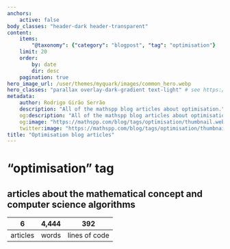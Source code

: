 ```yaml
---
anchors:
    active: false
body_classes: "header-dark header-transparent"
content:
    items:
        "@taxonomy": {"category": "blogpost", "tag": "optimisation"}
    limit: 20
    order:
        by: date
        dir: desc
    pagination: true
hero_image_url: /user/themes/myquark/images/common_hero.webp
hero_classes: "parallax overlay-dark-gradient text-light" # see https://demo.getgrav.org/blog-skeleton/blog/hero-classes
metadata:
    author: Rodrigo Girão Serrão
    description: "All of the mathspp blog articles about optimisation."
    og:description: "All of the mathspp blog articles about optimisation."
    og:image: "https://mathspp.com/blog/tags/optimisation/thumbnail.webp"
    twitter:image: "https://mathspp.com/blog/tags/optimisation/thumbnail.webp"
title: "Optimisation blog articles"
---
```


# “optimisation” tag


## articles about the mathematical concept and computer science algorithms



<table class="stats-table">
    <thead>
        <tr>
            <th style="text-align: center;">6</th>
            <th style="text-align: center;">4,444</th>
            <th style="text-align: center;">392</th>
        </tr>
    </thead>
    <tbody>
        <tr>
            <td style="text-align: center;">articles</td>
            <td style="text-align: center;">words</td>
            <td style="text-align: center;">lines of code</td>
        </tr>
    </tbody>
</table>